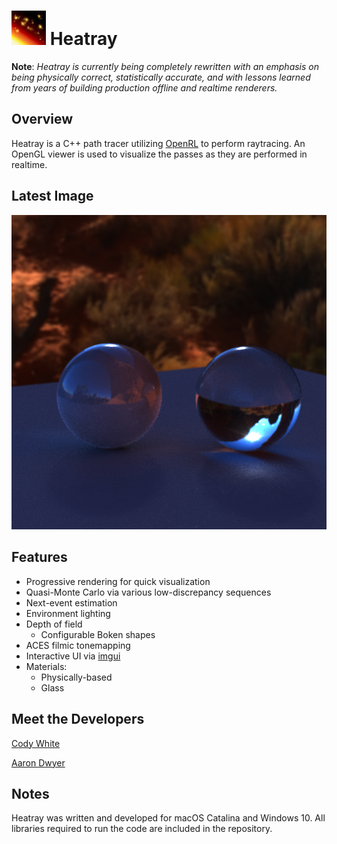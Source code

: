 
<h1><img src="https://github.com/galdar496/heatray/blob/master/Resources/logo.png" />    Heatray</h1>

**Note**: *Heatray is currently being completely rewritten with an emphasis on being physically correct, statistically accurate, and with lessons learned from years of building production offline and realtime renderers.*

## Overview
Heatray is a C++ path tracer utilizing [OpenRL](https://en.wikipedia.org/wiki/OpenRL) to perform raytracing. An OpenGL viewer is used to visualize the passes as they are performed in realtime.
## Latest Image
![](https://github.com/galdar496/heatray/blob/master/ExampleImages/latest.PNG)
## Features
* Progressive rendering for quick visualization
* Quasi-Monte Carlo via various low-discrepancy sequences
* Next-event estimation
* Environment lighting
* Depth of field
	* Configurable Boken shapes
* ACES filmic tonemapping
* Interactive UI via [imgui](https://github.com/ocornut/imgui)
* Materials:
    * Physically-based
    * Glass
## Meet the Developers
[Cody White](https://www.linkedin.com/in/cody-white-78476019/)

[Aaron Dwyer](https://www.linkedin.com/in/aadwyer/)
## Notes
Heatray was written and developed for macOS Catalina and Windows 10. All libraries required to run the code are included in the repository.
